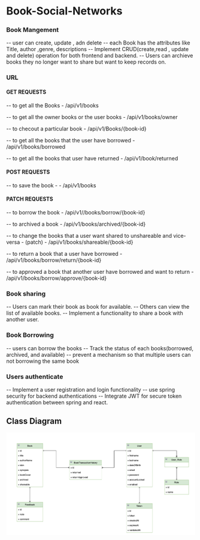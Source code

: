 # Book-Social-Networks

### Book Mangement 
-- user can create, update , adn delete
-- each Book has the attributes like Title, author ,genre, descriptions
-- Implement CRUD(create,read , update and delete) operation for both frontend and backend.
-- Users can archieve books they no longer want to share but want to keep records on.

### URL

#### GET REQUESTS

-- to get all the Books -  /api/v1/books

-- to get all the owner books or the user books - /api/v1/books/owner

-- to checout a particular book - /api/v1/Books/{book-id}

-- to get all the books that the user have borrowed - /api/v1/books/borrowed 

-- to get all the books that user have returned - /api/v1/book/returned


#### POST REQUESTS

-- to save the book -  - /api/v1/books

#### PATCH REQUESTS

-- to borrow the book - /api/v1//books/borrow/{book-id}

-- to archived a book - /api/v1/books/archived/{book-id}

-- to change the books that a user want shared to unshareable and vice-versa - (patch) - /api/v1/books/shareable/{book-id}

-- to return a book that a user have borrowed - /api/v1/books/borrow/return/{book-id}

-- to approved a book that another user have borrowed and want to return - /api/v1/books/borrow/approve/{book-id}


### Book sharing 
-- Users can mark their book as book for available. 
-- Others can view the list of available books.
-- Implement a functionality to share a book with another user. 

### Book Borrowing 
-- users can borrow the books 
-- Track the status of each books(borrowed, archived, and available)
-- prevent a mechanism so that multiple users can not borrowing the same book 



### Users authenticate 
-- Implement a user registration and login functionality
-- use spring security for backend authentications 
-- Integrate JWT for secure token authentication between spring and react.


## Class Diagram

![screenshot](class-diagram.png)


